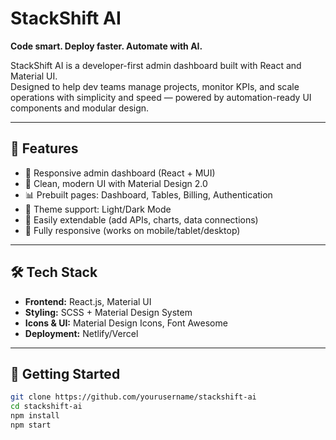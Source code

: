 # StackShift AI

**Code smart. Deploy faster. Automate with AI.**

StackShift AI is a developer-first admin dashboard built with React and Material UI.  
Designed to help dev teams manage projects, monitor KPIs, and scale operations with simplicity and speed — powered by automation-ready UI components and modular design.

---

## 🚀 Features

- 🔧 Responsive admin dashboard (React + MUI)
- 🧠 Clean, modern UI with Material Design 2.0
- 📊 Prebuilt pages: Dashboard, Tables, Billing, Authentication
- 🌙 Theme support: Light/Dark Mode
- 🧩 Easily extendable (add APIs, charts, data connections)
- 📱 Fully responsive (works on mobile/tablet/desktop)

---

## 🛠️ Tech Stack

- **Frontend:** React.js, Material UI
- **Styling:** SCSS + Material Design System
- **Icons & UI:** Material Design Icons, Font Awesome
- **Deployment:** Netlify/Vercel

---

## 🔧 Getting Started

```bash
git clone https://github.com/yourusername/stackshift-ai
cd stackshift-ai
npm install
npm start
